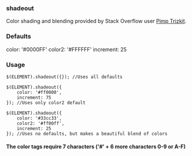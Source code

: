 ### shadeout
Color shading and blending provided by Stack Overflow user [Pimp Trizkit](http://stackoverflow.com/questions/5560248/programmatically-lighten-or-darken-a-hex-color-or-rgb-and-blend-colors).

### Defaults
color: '#0000FF'
color2: '#FFFFFF'
increment: 25

### Usage
```
$(ELEMENT).shadeout({}); //Uses all defaults
```
```
$(ELEMENT).shadeout({
    color: '#ff0000',
    increment: 75
}); //Uses only color2 default
```
```
$(ELEMENT).shadeout({
    color: '#33cc33',
    color2: '#ff00ff',
    increment: 25
}); //Uses no defaults, but makes a beautiful blend of colors
```
#### The color tags require 7 characters ('#' + 6 more characters 0-9 or A-F)

